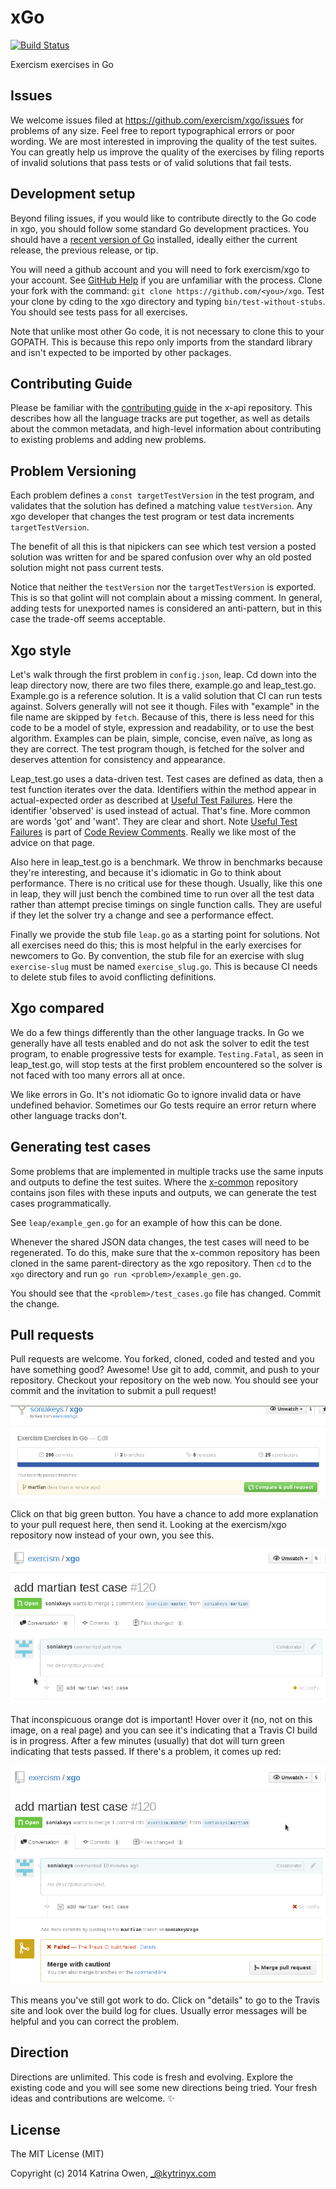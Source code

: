 # xGo

[![Build Status](https://travis-ci.org/exercism/xgo.png?branch=master)](https://travis-ci.org/exercism/xgo)

Exercism exercises in Go

## Issues

We welcome issues filed at https://github.com/exercism/xgo/issues for problems of any size.  Feel free to report
typographical errors or poor wording.  We are most interested in improving the quality of the test suites.
You can greatly help us improve the quality of the exercises by filing reports of invalid solutions that
pass tests or of valid solutions that fail tests.

## Development setup

Beyond filing issues, if you would like to contribute directly to the Go code in xgo, you should follow some
standard Go development practices.  You should have a [recent version of Go](http://golang.org/doc/install)
installed, ideally either the current release, the previous release, or tip.

You will need a github account and you will need to fork exercism/xgo to your account.
See [GitHub Help](https://help.github.com/articles/fork-a-repo/) if you are unfamiliar with the process.
Clone your fork with the command: `git clone https://github.com/<you>/xgo`.
Test your clone by cding to the xgo directory and typing
`bin/test-without-stubs`. You should see tests pass for all exercises.

Note that unlike most other Go code, it is not necessary to clone this to your GOPATH.
This is because this repo only imports from the standard library and isn't expected to be imported by other packages.

## Contributing Guide

Please be familiar with the [contributing guide](https://github.com/exercism/x-api/blob/master/CONTRIBUTING.md#the-exercise-data)
in the x-api repository.  This describes how all the language tracks are put together, as well as details about
the common metadata, and high-level information about contributing to existing problems and adding new problems.

## Problem Versioning

Each problem defines a `const targetTestVersion` in the test program, and validates that the solution has defined a matching value `testVersion`.  Any xgo developer that changes the test program or test data increments `targetTestVersion`.

The benefit of all this is that nipickers can see which test version a posted solution was written for and be spared confusion over why an old posted solution might not pass current tests.

Notice that neither the `testVersion` nor the `targetTestVersion` is exported. This is so that golint will not complain about a missing comment. In general, adding tests for unexported names is considered an anti-pattern, but in this case the trade-off seems acceptable.

## Xgo style

Let's walk through the first problem in `config.json`, leap.  Cd down into the leap directory now, there are two
files there, example.go and leap_test.go.  Example.go is a reference solution.  It is a valid solution that CI can
run tests against.  Solvers generally will not see it though.  Files with "example" in the file name are skipped
by `fetch`.  Because of this, there is less need for this code to be a model of style, expression and
readability, or to use the best algorithm.  Examples can be plain, simple, concise, even naïve, as long as they
are correct.  The test program though, is fetched for the solver and deserves attention for consistency and
appearance.

Leap_test.go uses a data-driven test.  Test cases are defined as data, then a test function iterates over
the data.  Identifiers within the method appear in actual-expected order as described at
[Useful Test Failures](https://github.com/golang/go/wiki/CodeReviewComments#useful-test-failures).
Here the identifier 'observed' is used instead of actual.  That's fine.  More common are words 'got' and 'want'.
They are clear and short.  Note
[Useful Test Failures](https://github.com/golang/go/wiki/CodeReviewComments#useful-test-failures) is part of
[Code Review Comments](https://github.com/golang/go/wiki/CodeReviewComments).  Really we like most of the
advice on that page.

Also here in leap_test.go is a benchmark.  We throw in benchmarks because they're interesting, and because it's
idiomatic in Go to think about performance.  There is no critical use for these though.  Usually, like this one in
leap, they will just bench the combined time to run over all the test data rather than attempt precise timings
on single function calls.  They are useful if they let the solver try a change and see a performance effect.

Finally we provide the stub file `leap.go` as a starting point for solutions.
Not all exercises need do this; this is most helpful in the early exercises for newcomers to Go.
By convention, the stub file for an exercise with slug `exercise-slug` must be named `exercise_slug.go`.
This is because CI needs to delete stub files to avoid conflicting definitions.

## Xgo compared

We do a few things differently than the other language tracks.  In Go we generally have all tests enabled and do
not ask the solver to edit the test program, to enable progressive tests for example.  `Testing.Fatal`, as seen
in leap_test.go, will stop tests at the first problem encountered so the solver is not faced with too many errors
all at once.

We like errors in Go.  It's not idiomatic Go to ignore invalid data or have undefined behavior.  Sometimes our
Go tests require an error return where other language tracks don't.

## Generating test cases

Some problems that are implemented in multiple tracks use the same inputs and outputs to define the test suites.
Where the [x-common](https://github.com/exercism/x-common) repository contains json files with these inputs and
outputs, we can generate the test cases programmatically.

See `leap/example_gen.go` for an example of how this can be done.

Whenever the shared JSON data changes, the test cases will need to be regenerated. To do this, make sure that the
x-common repository has been cloned in the same parent-directory as the xgo repository. Then `cd` to the `xgo`
directory and run `go run <problem>/example_gen.go`.

You should see that the `<problem>/test_cases.go` file has changed. Commit the change.

## Pull requests

Pull requests are welcome.  You forked, cloned, coded and tested and you have something good?  Awesome!  Use git
to add, commit, and push to your repository.  Checkout your repository on the web now.  You should see your commit
and the invitation to submit a pull request!

<img src="img/mars1.png">

Click on that big green button.  You have a chance to add more explanation to your pull request here, then send
it.  Looking at the exercism/xgo repository now instead of your own, you see this.

<img src="img/mars2.png">

That inconspicuous orange dot is important!  Hover over it (no, not on this image, on a real page) and you can see
it's indicating that a Travis CI build is in progress.  After a few minutes (usually) that dot will turn green
indicating that tests passed.  If there's a problem, it comes up red:

<img src="img/mars3.png">

This means you've still got work to do.  Click on "details" to go to the Travis site and look over the build log
for clues.  Usually error messages will be helpful and you can correct the problem.

## Direction

Directions are unlimited.  This code is fresh and evolving.  Explore the existing code and you will see some new
directions being tried.  Your fresh ideas and contributions are welcome.  :sparkles:

## License

The MIT License (MIT)

Copyright (c) 2014 Katrina Owen, _@kytrinyx.com

